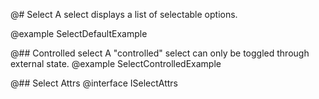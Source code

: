 @# Select
A select displays a list of selectable options.

@example SelectDefaultExample

@## Controlled select
A "controlled" select can only be toggled through external state.
@example SelectControlledExample

@## Select Attrs
@interface ISelectAttrs
